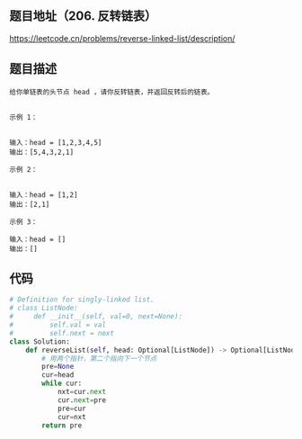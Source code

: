 ## 题目地址（206. 反转链表）

https://leetcode.cn/problems/reverse-linked-list/description/

## 题目描述

```
给你单链表的头节点 head ，请你反转链表，并返回反转后的链表。
 

示例 1：


输入：head = [1,2,3,4,5]
输出：[5,4,3,2,1]

示例 2：


输入：head = [1,2]
输出：[2,1]

示例 3：

输入：head = []
输出：[]
```

## 代码

```python
# Definition for singly-linked list.
# class ListNode:
#     def __init__(self, val=0, next=None):
#         self.val = val
#         self.next = next
class Solution:
    def reverseList(self, head: Optional[ListNode]) -> Optional[ListNode]:
        # 用两个指针，第二个指向下一个节点
        pre=None
        cur=head
        while cur:
            nxt=cur.next
            cur.next=pre
            pre=cur
            cur=nxt
        return pre
```
